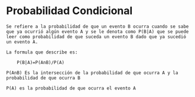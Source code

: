 # Probabilidad Condicional
	Se refiere a la probabilidad de que un evento B ocurra cuando se sabe que ya ocurrió algún evento A y se le denota como P(B|A) que se puede leer como probabilidad de que suceda un evento B dado que ya sucedió un evento A.

	La formula que describe es:

		P(B|A)=P(AnB)/P(A)

	P(AnB) Es la intersección de la probabilidad de que ocurra A y la probabilidad de que ocurra B

	P(A) es la probabilidad de que ocurra el evento A